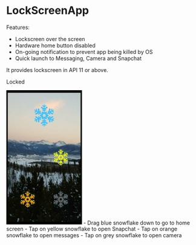 LockScreenApp
=============


Features:
- Lockscreen over the screen
- Hardware home button disabled
- On-going notification to prevent app being killed by OS
- Quick launch to Messaging, Camera and Snapchat

It provides lockscreen in API 11 or above.


Locked

<img src="https://github.com/lhobbs/SnowflakeLockScreen/blob/master/Screenshot_Locked.png" width="200px" />
- Drag blue snowflake down to go to home screen
- Tap on yellow snowflake to open Snapchat
- Tap on orange snowflake to open messages
- Tap on grey snowflake to open camera


